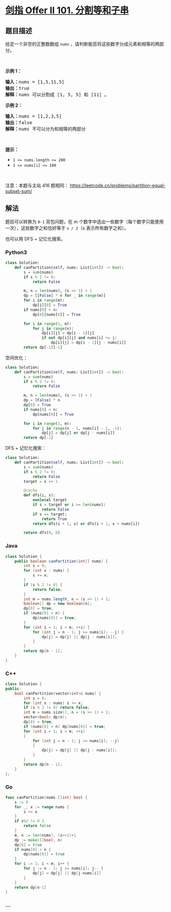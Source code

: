 # [剑指 Offer II 101. 分割等和子串](https://leetcode.cn/problems/NUPfPr)

## 题目描述

<!-- 这里写题目描述 -->

<p>给定一个非空的正整数数组 <code>nums</code> ，请判断能否将这些数字分成元素和相等的两部分。</p>

<p>&nbsp;</p>

<p><strong>示例&nbsp;1：</strong></p>

<pre>
<strong>输入：</strong>nums = [1,5,11,5]
<strong>输出：</strong>true
<strong>解释：</strong>nums<strong> </strong>可以分割成 [1, 5, 5] 和 [11] 。</pre>

<p><strong>示例&nbsp;2：</strong></p>

<pre>
<strong>输入：</strong>nums = [1,2,3,5]
<strong>输出：</strong>false
<strong>解释：</strong>nums<strong> </strong>不可以分为和相等的两部分
</pre>

<p>&nbsp;</p>

<p><meta charset="UTF-8" /></p>

<p><strong>提示：</strong></p>

<ul>
	<li><code>1 &lt;= nums.length &lt;= 200</code></li>
	<li><code>1 &lt;= nums[i] &lt;= 100</code></li>
</ul>

<p>&nbsp;</p>

<p><meta charset="UTF-8" />注意：本题与主站 416&nbsp;题相同：&nbsp;<a href="https://leetcode.cn/problems/partition-equal-subset-sum/">https://leetcode.cn/problems/partition-equal-subset-sum/</a></p>

## 解法

<!-- 这里可写通用的实现逻辑 -->

题目可以转换为 `0-1` 背包问题，在 m 个数字中选出一些数字（每个数字只能使用一次），这些数字之和恰好等于 `s / 2`（s 表示所有数字之和）。

也可以用 DFS + 记忆化搜索。

<!-- tabs:start -->

### **Python3**

<!-- 这里可写当前语言的特殊实现逻辑 -->

```python
class Solution:
    def canPartition(self, nums: List[int]) -> bool:
        s = sum(nums)
        if s % 2 != 0:
            return False

        m, n = len(nums), (s >> 1) + 1
        dp = [[False] * n for _ in range(m)]
        for i in range(m):
            dp[i][0] = True
        if nums[0] < n:
            dp[0][nums[0]] = True

        for i in range(1, m):
            for j in range(n):
                dp[i][j] = dp[i - 1][j]
                if not dp[i][j] and nums[i] <= j:
                    dp[i][j] = dp[i - 1][j - nums[i]]
        return dp[-1][-1]
```

空间优化：

```python
class Solution:
    def canPartition(self, nums: List[int]) -> bool:
        s = sum(nums)
        if s % 2 != 0:
            return False

        m, n = len(nums), (s >> 1) + 1
        dp = [False] * n
        dp[0] = True
        if nums[0] < n:
            dp[nums[0]] = True

        for i in range(1, m):
            for j in range(n - 1, nums[i] - 1, -1):
                dp[j] = dp[j] or dp[j - nums[i]]
        return dp[-1]
```

DFS + 记忆化搜索：

```python
class Solution:
    def canPartition(self, nums: List[int]) -> bool:
        s = sum(nums)
        if s % 2 != 0:
            return False
        target = s >> 1

        @cache
        def dfs(i, s):
            nonlocal target
            if s > target or i >= len(nums):
                return False
            if s == target:
                return True
            return dfs(i + 1, s) or dfs(i + 1, s + nums[i])

        return dfs(0, 0)
```

### **Java**

<!-- 这里可写当前语言的特殊实现逻辑 -->

```java
class Solution {
    public boolean canPartition(int[] nums) {
        int s = 0;
        for (int x : nums) {
            s += x;
        }
        if (s % 2 != 0) {
            return false;
        }
        int m = nums.length, n = (s >> 1) + 1;
        boolean[] dp = new boolean[n];
        dp[0] = true;
        if (nums[0] < n) {
            dp[nums[0]] = true;
        }
        for (int i = 1; i < m; ++i) {
            for (int j = n - 1; j >= nums[i]; --j) {
                dp[j] = dp[j] || dp[j - nums[i]];
            }
        }
        return dp[n - 1];
    }
}
```

### **C++**

```cpp
class Solution {
public:
    bool canPartition(vector<int>& nums) {
        int s = 0;
        for (int x : nums) s += x;
        if (s % 2 != 0) return false;
        int m = nums.size(), n = (s >> 1) + 1;
        vector<bool> dp(n);
        dp[0] = true;
        if (nums[0] < n) dp[nums[0]] = true;
        for (int i = 1; i < m; ++i)
        {
            for (int j = n - 1; j >= nums[i]; --j)
            {
                dp[j] = dp[j] || dp[j - nums[i]];
            }
        }
        return dp[n - 1];
    }
};
```

### **Go**

```go
func canPartition(nums []int) bool {
	s := 0
	for _, x := range nums {
		s += x
	}
	if s%2 != 0 {
		return false
	}
	m, n := len(nums), (s>>1)+1
	dp := make([]bool, n)
	dp[0] = true
	if nums[0] < n {
		dp[nums[0]] = true
	}
	for i := 1; i < m; i++ {
		for j := n - 1; j >= nums[i]; j-- {
			dp[j] = dp[j] || dp[j-nums[i]]
		}
	}
	return dp[n-1]
}
```

### **...**

```

```

<!-- tabs:end -->
